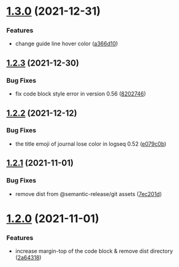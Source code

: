 # [1.3.0](https://github.com/haydenull/logseq-woz-theme/compare/v1.2.3...v1.3.0) (2021-12-31)


### Features

* change guide line hover color ([a366d10](https://github.com/haydenull/logseq-woz-theme/commit/a366d10c911d5718119ee1fb7e622197d0ad4e99))

## [1.2.3](https://github.com/haydenull/logseq-woz-theme/compare/v1.2.2...v1.2.3) (2021-12-30)


### Bug Fixes

* fix code block style error in version 0.56 ([8202746](https://github.com/haydenull/logseq-woz-theme/commit/8202746c197234d02a60f810513cf6d242f970cf))

## [1.2.2](https://github.com/haydenull/logseq-woz-theme/compare/v1.2.1...v1.2.2) (2021-12-12)


### Bug Fixes

* the title emoji of journal lose color in logseq 0.52 ([e079c0b](https://github.com/haydenull/logseq-woz-theme/commit/e079c0b78b53678243a8a37b33e610558311cf3f))

## [1.2.1](https://github.com/haydenull/logseq-woz-theme/compare/v1.2.0...v1.2.1) (2021-11-01)


### Bug Fixes

* remove dist from @semantic-release/git assets ([7ec201d](https://github.com/haydenull/logseq-woz-theme/commit/7ec201dae92546d9d6df9e51110e2b0a22113642))

# [1.2.0](https://github.com/haydenull/logseq-woz-theme/compare/v1.1.1...v1.2.0) (2021-11-01)


### Features

* increase margin-top of the code block & remove dist directory ([2a64318](https://github.com/haydenull/logseq-woz-theme/commit/2a643188640687c8a6d215eeb0755b0f2c9b5719))

